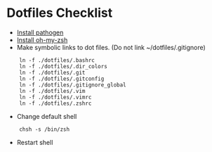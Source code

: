 # Dotfiles Checklist

* [Install pathogen](https://github.com/tpope/vim-pathogen)
* [Install oh-my-zsh](https://github.com/robbyrussell/oh-my-zsh)
* Make symbolic links to dot files.  (Do not link ~/dotfiles/.gitignore)

```
    ln -f ./dotfiles/.bashrc
    ln -f ./dotfiles/.dir_colors
    ln -f ./dotfiles/.git
    ln -f ./dotfiles/.gitconfig
    ln -f ./dotfiles/.gitignore_global
    ln -f ./dotfiles/.vim
    ln -f ./dotfiles/.vimrc
    ln -f ./dotfiles/.zshrc
```

* Change default shell

```
    chsh -s /bin/zsh
```

* Restart shell
